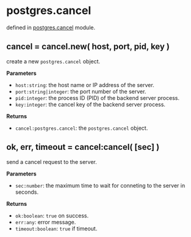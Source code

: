 # postgres.cancel

defined in [postgres.cancel](../lib/cancel.lua) module.


## cancel = cancel.new( host, port, pid, key )

create a new `postgres.cancel` object.

**Parameters**

- `host:string`: the host name or IP address of the server.
- `port:string|integer`: the port number of the server.
- `pid:integer`: the process ID (PID) of the backend server process.
- `key:integer`: the cancel key of the backend server process.

**Returns**

- `cancel:postgres.cancel`: the `postgres.cancel` object.


## ok, err, timeout = cancel:cancel( [sec] )

send a cancel request to the server.

**Parameters**

- `sec:number`: the maximum time to wait for conneting to the server in seconds.

**Returns**

- `ok:boolean`: `true` on success.
- `err:any`: error message.
- `timeout:boolean`: `true` if timeout.

